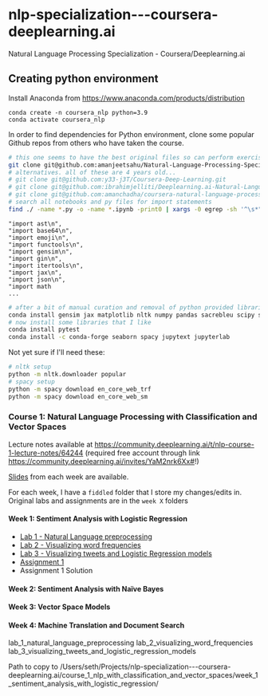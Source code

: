 # nlp-specialization---coursera-deeplearning.ai
Natural Language Processing Specialization - Coursera/Deeplearning.ai

## Creating python environment

Install Anaconda from https://www.anaconda.com/products/distribution

```
conda create -n coursera_nlp python=3.9
conda activate coursera_nlp
```

In order to find dependencies for Python environment, clone some popular Github repos from others who have taken the course.

```bash
# this one seems to have the best original files so can perform exercises on my own
git clone git@github.com:amanjeetsahu/Natural-Language-Processing-Specialization.git
# alternatives. all of these are 4 years old...
# git clone git@github.com:y33-j3T/Coursera-Deep-Learning.git
# git clone git@github.com:ibrahimjelliti/Deeplearning.ai-Natural-Language-Processing-Specialization.git
# git clone git@github.com:amanchadha/coursera-natural-language-processing-specialization.git
# search all notebooks and py files for import statements
find ./ -name *.py -o -name *.ipynb -print0 | xargs -0 egrep -sh '^\s*"import.*' | sed 's:#.*$::g' | sed 's/[[:space:]]*$//g' | sort | uniq
```

    "import ast\n",
    "import base64\n",
    "import emoji\n",
    "import functools\n",
    "import gensim\n",
    "import gin\n",
    "import itertools\n",
    "import jax\n",
    "import json\n",
    "import math
    ...

```bash
# after a bit of manual curation and removal of python provided libraries left with this
conda install gensim jax matplotlib nltk numpy pandas sacrebleu scipy sentencepiece scikit-learn
# now install some libraries that I like
conda install pytest
conda install -c conda-forge seaborn spacy jupytext jupyterlab
```

Not yet sure if I'll need these:

```bash
# nltk setup
python -m nltk.downloader popular
# spacy setup
python -m spacy download en_core_web_trf
python -m spacy download en_core_web_sm
```

### Course 1: Natural Language Processing with Classification and Vector Spaces

Lecture notes available at https://community.deeplearning.ai/t/nlp-course-1-lecture-notes/64244 (required free account through link https://community.deeplearning.ai/invites/YaM2nrk6Xx#!)

[Slides](/course_1_nlp_with_classification_and_vector_spaces/slides) from each week are available.

For each week, I have a `fiddled` folder that I store my changes/edits in. Original labs and assignments are in the `week X` folders
#### Week 1: Sentiment Analysis with Logistic Regression

* [Lab 1 - Natural Language preprocessing](course_1_nlp_with_classification_and_vector_spaces/week_1_sentiment_analysis_with_logistic_regression/c1_w1_lab1_preprocessing.md)
* [Lab 2 - Visualizing word frequencies](course_1_nlp_with_classification_and_vector_spaces/week_1_sentiment_analysis_with_logistic_regression/c1_w1_lab2_visualization.md)
* [Lab 3 - Visualizing tweets and Logistic Regression models](course_1_nlp_with_classification_and_vector_spaces/week_1_sentiment_analysis_with_logistic_regression/c1_w1_lab3_tweets_and_lr.md)
* [Assignment 1](course_1_nlp_with_classification_and_vector_spaces/week_1_sentiment_analysis_with_logistic_regression/c1_w1_assignment1_logistic_regression.md)
* Assignment 1 Solution

#### Week 2: Sentiment Analysis with Naïve Bayes

#### Week 3: Vector Space Models

#### Week 4: Machine Translation and Document Search



lab_1_natural_language_preprocessing
lab_2_visualizing_word_frequencies
lab_3_visualizing_tweets_and_logistic_regression_models


Path to copy to
/Users/seth/Projects/nlp-specialization---coursera-deeplearning.ai/course_1_nlp_with_classification_and_vector_spaces/week_1_sentiment_analysis_with_logistic_regression/